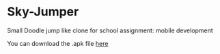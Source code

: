 # Sky-Jumper
Small Doodle jump like clone for school assignment: mobile development

You can download the .apk file [here](https://github.com/RevAev/Sky-Jumper/raw/master/Build%20Apk/SkyJumper.apk)
